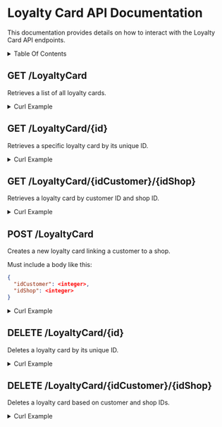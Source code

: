 # Loyalty Card API Documentation <!-- omit in toc -->

This documentation provides details on how to interact with the Loyalty Card API endpoints.

<details>
<summary>Table Of Contents</summary>

- [GET /LoyaltyCard](#get-loyaltycard)
- [GET /LoyaltyCard/{id}](#get-loyaltycardid)
- [GET /LoyaltyCard/{idCustomer}/{idShop}](#get-loyaltycardidcustomeridshop)
- [POST /LoyaltyCard](#post-loyaltycard)
- [DELETE /LoyaltyCard/{id}](#delete-loyaltycardid)
- [DELETE /LoyaltyCard/{idCustomer}/{idShop}](#delete-loyaltycardidcustomeridshop)

</details>

## GET /LoyaltyCard

Retrieves a list of all loyalty cards.

<details>
<summary>Curl Example</summary>

```bash
curl -X 'GET' \
  'http://ec2-44-222-220-109.compute-1.amazonaws.com:8080/Loyaltycard' \
  -H 'accept: application/json'
```

> In this example, the EC2 instance is accessed via its public DNS name `ec2-44-222-220-109.compute-1.amazonaws.com` on port `8080`. Replace the public DNS with your actual instance address if different.

</details>

## GET /LoyaltyCard/{id}

Retrieves a specific loyalty card by its unique ID.

<details>
<summary>Curl Example</summary>

```bash
curl -X 'GET' \
  'http://ec2-44-222-220-109.compute-1.amazonaws.com:8080/Loyaltycard/{id}' \
  -H 'accept: application/json'
```

> In this example, the EC2 instance is accessed via its public DNS name `ec2-44-222-220-109.compute-1.amazonaws.com` on port `8080`. Replace the public DNS with your actual instance address if different.

</details>

## GET /LoyaltyCard/{idCustomer}/{idShop}

Retrieves a loyalty card by customer ID and shop ID.

<details>
<summary>Curl Example</summary>

```bash
curl -X 'GET' \
  'http://ec2-44-222-220-109.compute-1.amazonaws.com:8080/Loyaltycard/{idCustomer}/{idShop}' \
  -H 'accept: application/json'
```

> In this example, the EC2 instance is accessed via its public DNS name `ec2-44-222-220-109.compute-1.amazonaws.com` on port `8080`. Replace the public DNS with your actual instance address if different.

</details>

## POST /LoyaltyCard

Creates a new loyalty card linking a customer to a shop.

Must include a body like this:

```json
{
  "idCustomer": <integer>,
  "idShop": <integer>
}
```

<details>
<summary>Curl Example</summary>

```bash
curl -X 'POST' \
  'http://ec2-44-222-220-109.compute-1.amazonaws.com:8080/Loyaltycard' \
  -H 'accept: application/json' \
  -H 'Content-Type: application/json' \
  -d '{
    "idCustomer": 1,
    "idShop": 1
}'
```

> In this example, the EC2 instance is accessed via its public DNS name `ec2-44-222-220-109.compute-1.amazonaws.com` on port `8080`. Replace the public DNS with your actual instance address if different.

</details>

## DELETE /LoyaltyCard/{id}

Deletes a loyalty card by its unique ID.

<details>
<summary>Curl Example</summary>

```bash
curl -X 'DELETE' \
  'http://ec2-44-222-220-109.compute-1.amazonaws.com:8080/Loyaltycard/{id}' \
  -H 'accept: application/json'
```

> In this example, the EC2 instance is accessed via its public DNS name `ec2-44-222-220-109.compute-1.amazonaws.com` on port `8080`. Replace the public DNS with your actual instance address if different.

</details>

## DELETE /LoyaltyCard/{idCustomer}/{idShop}

Deletes a loyalty card based on customer and shop IDs.

<details>
<summary>Curl Example</summary>

```bash
curl -X 'DELETE' \
  'http://ec2-44-222-220-109.compute-1.amazonaws.com:8080/Loyaltycard/{idCustomer}/{idShop}' \
  -H 'accept: application/json'
```

> In this example, the EC2 instance is accessed via its public DNS name `ec2-44-222-220-109.compute-1.amazonaws.com` on port `8080`. Replace the public DNS with your actual instance address if different.

</details>
